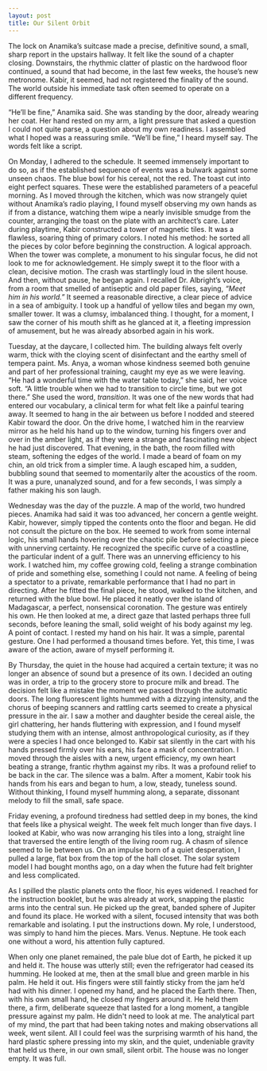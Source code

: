 ```yaml
---
layout: post
title: Our Silent Orbit
---
```


The lock on Anamika’s suitcase made a precise, definitive sound, a small, sharp report in the upstairs hallway. It felt like the sound of a chapter closing. Downstairs, the rhythmic clatter of plastic on the hardwood floor continued, a sound that had become, in the last few weeks, the house’s new metronome. Kabir, it seemed, had not registered the finality of the sound. The world outside his immediate task often seemed to operate on a different frequency.

“He’ll be fine,” Anamika said. She was standing by the door, already wearing her coat. Her hand rested on my arm, a light pressure that asked a question I could not quite parse, a question about my own readiness. I assembled what I hoped was a reassuring smile. “We’ll be fine,” I heard myself say. The words felt like a script.

On Monday, I adhered to the schedule. It seemed immensely important to do so, as if the established sequence of events was a bulwark against some unseen chaos. The blue bowl for his cereal, not the red. The toast cut into eight perfect squares. These were the established parameters of a peaceful morning. As I moved through the kitchen, which was now strangely quiet without Anamika’s radio playing, I found myself observing my own hands as if from a distance, watching them wipe a nearly invisible smudge from the counter, arranging the toast on the plate with an architect’s care. Later during playtime, Kabir constructed a tower of magnetic tiles. It was a flawless, soaring thing of primary colors. I noted his method: he sorted all the pieces by color before beginning the construction. A logical approach. When the tower was complete, a monument to his singular focus, he did not look to me for acknowledgement. He simply swept it to the floor with a clean, decisive motion. The crash was startlingly loud in the silent house. And then, without pause, he began again. I recalled Dr. Albright’s voice, from a room that smelled of antiseptic and old paper files, saying, *“Meet him in his world.”* It seemed a reasonable directive, a clear piece of advice in a sea of ambiguity. I took up a handful of yellow tiles and began my own, smaller tower. It was a clumsy, imbalanced thing. I thought, for a moment, I saw the corner of his mouth shift as he glanced at it, a fleeting impression of amusement, but he was already absorbed again in his work.

Tuesday, at the daycare, I collected him. The building always felt overly warm, thick with the cloying scent of disinfectant and the earthy smell of tempera paint. Ms. Anya, a woman whose kindness seemed both genuine and part of her professional training, caught my eye as we were leaving. “He had a wonderful time with the water table today,” she said, her voice soft. “A little trouble when we had to transition to circle time, but we got there.” She used the word, *transition*. It was one of the new words that had entered our vocabulary, a clinical term for what felt like a painful tearing away. It seemed to hang in the air between us before I nodded and steered Kabir toward the door. On the drive home, I watched him in the rearview mirror as he held his hand up to the window, turning his fingers over and over in the amber light, as if they were a strange and fascinating new object he had just discovered. That evening, in the bath, the room filled with steam, softening the edges of the world. I made a beard of foam on my chin, an old trick from a simpler time. A laugh escaped him, a sudden, bubbling sound that seemed to momentarily alter the acoustics of the room. It was a pure, unanalyzed sound, and for a few seconds, I was simply a father making his son laugh.

Wednesday was the day of the puzzle. A map of the world, two hundred pieces. Anamika had said it was too advanced, her concern a gentle weight. Kabir, however, simply tipped the contents onto the floor and began. He did not consult the picture on the box. He seemed to work from some internal logic, his small hands hovering over the chaotic pile before selecting a piece with unnerving certainty. He recognized the specific curve of a coastline, the particular indent of a gulf. There was an unnerving efficiency to his work. I watched him, my coffee growing cold, feeling a strange combination of pride and something else, something I could not name. A feeling of being a spectator to a private, remarkable performance that I had no part in directing. After he fitted the final piece, he stood, walked to the kitchen, and returned with the blue bowl. He placed it neatly over the island of Madagascar, a perfect, nonsensical coronation. The gesture was entirely his own. He then looked at me, a direct gaze that lasted perhaps three full seconds, before leaning the small, solid weight of his body against my leg. A point of contact. I rested my hand on his hair. It was a simple, parental gesture. One I had performed a thousand times before. Yet, this time, I was aware of the action, aware of myself performing it.

By Thursday, the quiet in the house had acquired a certain texture; it was no longer an absence of sound but a presence of its own. I decided an outing was in order, a trip to the grocery store to procure milk and bread. The decision felt like a mistake the moment we passed through the automatic doors. The long fluorescent lights hummed with a dizzying intensity, and the chorus of beeping scanners and rattling carts seemed to create a physical pressure in the air. I saw a mother and daughter beside the cereal aisle, the girl chattering, her hands fluttering with expression, and I found myself studying them with an intense, almost anthropological curiosity, as if they were a species I had once belonged to. Kabir sat silently in the cart with his hands pressed firmly over his ears, his face a mask of concentration. I moved through the aisles with a new, urgent efficiency, my own heart beating a strange, frantic rhythm against my ribs. It was a profound relief to be back in the car. The silence was a balm. After a moment, Kabir took his hands from his ears and began to hum, a low, steady, tuneless sound. Without thinking, I found myself humming along, a separate, dissonant melody to fill the small, safe space.

Friday evening, a profound tiredness had settled deep in my bones, the kind that feels like a physical weight. The week felt much longer than five days. I looked at Kabir, who was now arranging his tiles into a long, straight line that traversed the entire length of the living room rug. A chasm of silence seemed to lie between us. On an impulse born of a quiet desperation, I pulled a large, flat box from the top of the hall closet. The solar system model I had bought months ago, on a day when the future had felt brighter and less complicated.

As I spilled the plastic planets onto the floor, his eyes widened. I reached for the instruction booklet, but he was already at work, snapping the plastic arms into the central sun. He picked up the great, banded sphere of Jupiter and found its place. He worked with a silent, focused intensity that was both remarkable and isolating. I put the instructions down. My role, I understood, was simply to hand him the pieces. Mars. Venus. Neptune. He took each one without a word, his attention fully captured.

When only one planet remained, the pale blue dot of Earth, he picked it up and held it. The house was utterly still; even the refrigerator had ceased its humming. He looked at me, then at the small blue and green marble in his palm. He held it out. His fingers were still faintly sticky from the jam he’d had with his dinner. I opened my hand, and he placed the Earth there. Then, with his own small hand, he closed my fingers around it. He held them there, a firm, deliberate squeeze that lasted for a long moment, a tangible pressure against my palm. He didn't need to look at me. The analytical part of my mind, the part that had been taking notes and making observations all week, went silent. All I could feel was the surprising warmth of his hand, the hard plastic sphere pressing into my skin, and the quiet, undeniable gravity that held us there, in our own small, silent orbit. The house was no longer empty. It was full.